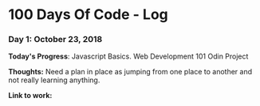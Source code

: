 # 100 Days Of Code - Log

### Day 1: October 23, 2018

**Today's Progress**: Javascript Basics. Web Development 101 Odin Project

**Thoughts:** Need a plan in place as jumping from one place to another and not really learning anything.

**Link to work:** 
